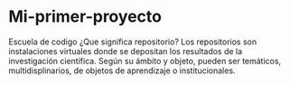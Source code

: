 # Mi-primer-proyecto
Escuela de codigo
¿Que significa  repositorio?
Los repositorios son instalaciones virtuales donde se depositan los resultados de la investigación científica. Según su ámbito y objeto, pueden ser temáticos, multidisplinarios, de objetos de aprendizaje o institucionales.

